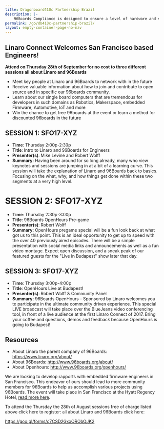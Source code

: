 ```yaml
---
title: Dragonboard410c Partnership Brazil
description: |-
    96Boards Compliance is designed to ensure a level of hardware and software functionality and quality for the 96Boards Community Board program.
permalink: /go/db410c-partnership-brazil/
layout: empty-container-page-no-nav
---
```

## Linaro Connect Welcomes San Francisco based Engineers!

**Attend on Thursday 28th of September for no cost to three different sessions all about Linaro and 96Boards**

- Meet key people at Linaro and 96Boards to network with in the future
- Receive valuable information about how to join and contribute to open source and in specific our 96boards community. 
- Learn about our single board computers that are tremendous for developers in such domains as Robotics, Makerspace, embedded Firmware, Automotive, IoT and more 
- Win the chance to get free 96boards at the event or learn a method for discounted 96boards in the future

## SESSION 1: SFO17-XYZ

- **Time**: Thursday 2:00p-2:30p
- **Title**: Intro to Linaro and 96Boards for Engineers
- **Presenter(s)**: Mike Levine and Robert Wolff
- **Summary**: Having been around for so long already, many who view keynotes and sessions are jumping in at a bit of a learning curve. This session will take the explanation of Linaro and 96Boards back to basics. Focusing on the what, why, and how things get done within these two segments at a very high level.

# SESSION 2: SFO17-XYZ

- **Time**: Thursday 2:30p-3:00p
- **Title**: 96Boards OpenHours Pre-game
- **Presenter(s)**: Robert Wolff
- **Summary**: OpenHours pregame special will be a fun look back at what got us to this point. This is an ideal opportunity to get up to speed with the over 40 previously aired episodes. There will be a simple presentation with social media links and announcements as well as a fun video montage. Expect open discussion, and a sneak peak of our featured guests for the "Live in Budapest" show later that day.

## SESSION 3: SFO17-XYZ

- **Time**: Thursday 3:00p-4:00p
- **Title**: OpenHours Live at Budapest!
- **Presenter(s)**: Robert Wolff & Community Panel
- **Summary**: 96Boards OpenHours – Sponsored by Linaro welcomes you to participate in the ultimate community driven experience. This special LIVE broadcast will take place over the BlueJeans video conferencing tool, in front of a live audience at the first Linaro Connect of 2017. Bring your coffee and questions, demos and feedback because OpenHours is going to Budapest!

## Resources

- About Linaro the parent company of 96Boards:  https://www.linaro.org/about/
- About 96Boards: http://www.96boards.org/about/
- About Openhours:  http://www.96boards.org/openhours/

We are looking to develop rapports with embedded firmware engineers in San Francisco. This endeavor of ours should lead to more community members for 96Boards to help us accomplish various projects using 96Boards. The event will take place in San Francisco at the Hyatt Regency Hotel, [read more here](http://connect.linaro.org/).

To attend the Thursday the 28th of August sessions free of charge listed above click here to register:  all about Linaro and 96Boards click here: 


https://goo.gl/forms/c7CSD2GxxORObOJK2